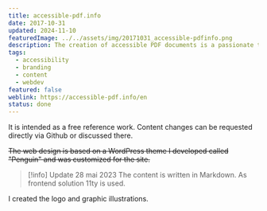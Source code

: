 ```yaml
---
title: accessible-pdf.info
date: 2017-10-31
updated: 2024-11-10
featuredImage: ../../assets/img/20171031_accessible-pdfinfo.png
description: The creation of accessible PDF documents is a passionate topic that I have been working on intensively since 2014. In my spare time, I maintain and run the website [accessible-pdf.info](https://accessible-pdf.info/en). There I share my experiences and knowledge in German and English.
tags:
  - accessibility
  - branding
  - content
  - webdev
featured: false
weblink: https://accessible-pdf.info/en
status: done
---
```

It is intended as a free reference work. Content changes can be requested directly via Github or discussed there.

~~The web design is based on a WordPress theme I developed called "Penguin" and was customized for the site.~~

> [!info] Update 28 mai 2023
> The content is written in Markdown. As frontend solution 11ty is used.

I created the logo and graphic illustrations.
